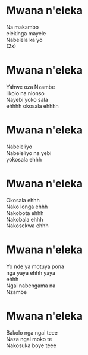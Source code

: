 # Mwana n'eleka  
Na makambo  
elekinga mayele  
Nabelela ka yo  
(2x)  

# Mwana n'eleka  
Yahwe oza Nzambe  
likolo na nionso  
Nayebi yoko sala  
ehhhh okosala ehhhh  

# Mwana n'eleka  
Nabeleliyo  
Nabeleliyo na yebi  
yokosala ehhh  

# Mwana n'eleka  
Okosala ehhh  
Nako longa ehhh  
Nakobota ehhh  
Nakobala ehhh  
Nakosekwa ehhh  

# Mwana n'eleka  
Yo nde ya motuya pona  
nga yaya ehhh yaya  
ehhh  
Ngai nabengama na  
Nzambe  

# Mwana n'eleka  
Bakolo nga ngai teee  
Naza ngai moko te  
Nakosuka boye teee  

#   
